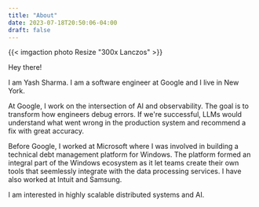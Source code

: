 ```yaml
---
title: "About"
date: 2023-07-18T20:50:06-04:00
draft: false
---
```


{{< imgaction photo Resize "300x Lanczos" >}}

Hey there!

I am Yash Sharma. I am a software engineer at Google and I live in New York.

At Google, I work on the intersection of AI and observability. The goal is to transform how engineers debug errors. If we're successful, LLMs would understand what went wrong in the production system and recommend a fix with great accuracy.

Before Google, I worked at Microsoft where I was involved in building a technical debt management platform for Windows. The platform formed an integral part of the Windows ecosystem as it let teams create their own tools that seemlessly integrate with the data processing services. I have also worked at Intuit and Samsung.

I am interested in highly scalable distributed systems and AI.

<!-- ![img](photo.jpeg) -->

